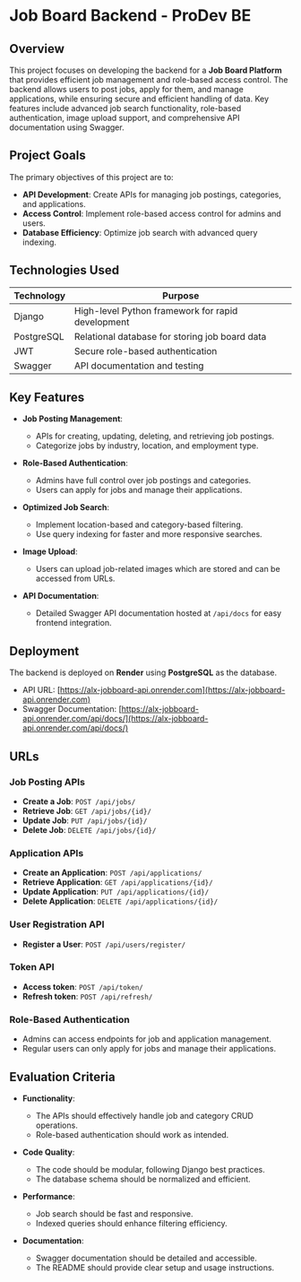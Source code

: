 # Job Board Backend - ProDev BE

## Overview

This project focuses on developing the backend for a **Job Board Platform** that provides efficient job management and role-based access control. The backend allows users to post jobs, apply for them, and manage applications, while ensuring secure and efficient handling of data. Key features include advanced job search functionality, role-based authentication, image upload support, and comprehensive API documentation using Swagger.

## Project Goals

The primary objectives of this project are to:

- **API Development**: Create APIs for managing job postings, categories, and applications.
- **Access Control**: Implement role-based access control for admins and users.
- **Database Efficiency**: Optimize job search with advanced query indexing.

## Technologies Used

| **Technology** | **Purpose** |
|----------------|------------|
| Django         | High-level Python framework for rapid development |
| PostgreSQL     | Relational database for storing job board data |
| JWT            | Secure role-based authentication |
| Swagger        | API documentation and testing |

## Key Features

- **Job Posting Management**: 
  - APIs for creating, updating, deleting, and retrieving job postings.
  - Categorize jobs by industry, location, and employment type.

- **Role-Based Authentication**:
  - Admins have full control over job postings and categories.
  - Users can apply for jobs and manage their applications.

- **Optimized Job Search**:
  - Implement location-based and category-based filtering.
  - Use query indexing for faster and more responsive searches.

- **Image Upload**:
  - Users can upload job-related images which are stored and can be accessed from URLs.

- **API Documentation**:
  - Detailed Swagger API documentation hosted at `/api/docs` for easy frontend integration.

## Deployment

The backend is deployed on **Render** using **PostgreSQL** as the database.

- API URL: [https://alx-jobboard-api.onrender.com](https://alx-jobboard-api.onrender.com)
- Swagger Documentation: [https://alx-jobboard-api.onrender.com/api/docs/](https://alx-jobboard-api.onrender.com/api/docs/)

## URLs

### Job Posting APIs

- **Create a Job**: `POST /api/jobs/`
- **Retrieve Job**: `GET /api/jobs/{id}/`
- **Update Job**: `PUT /api/jobs/{id}/`
- **Delete Job**: `DELETE /api/jobs/{id}/`

### Application APIs

- **Create an Application**: `POST /api/applications/`
- **Retrieve Application**: `GET /api/applications/{id}/`
- **Update Application**: `PUT /api/applications/{id}/`
- **Delete Application**: `DELETE /api/applications/{id}/`

### User Registration API

- **Register a User**: `POST /api/users/register/`

### Token API

- **Access token**: `POST /api/token/`
- **Refresh token**: `POST /api/refresh/`


### Role-Based Authentication

- Admins can access endpoints for job and application management.
- Regular users can only apply for jobs and manage their applications.

## Evaluation Criteria

- **Functionality**: 
  - The APIs should effectively handle job and category CRUD operations.
  - Role-based authentication should work as intended.

- **Code Quality**:
  - The code should be modular, following Django best practices.
  - The database schema should be normalized and efficient.

- **Performance**:
  - Job search should be fast and responsive.
  - Indexed queries should enhance filtering efficiency.

- **Documentation**:
  - Swagger documentation should be detailed and accessible.
  - The README should provide clear setup and usage instructions.
